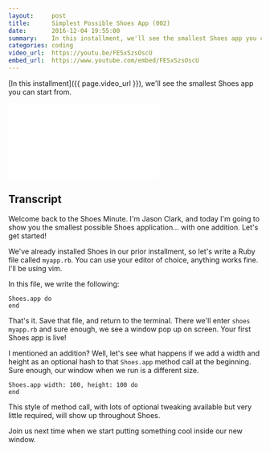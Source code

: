 ```yaml
---
layout:     post
title:      Simplest Possible Shoes App (002)
date:       2016-12-04 19:55:00
summary:    In this installment, we'll see the smallest Shoes app you can start from.
categories: coding
video_url:  https://youtu.be/FESxSzsOscU
embed_url:  https://www.youtube.com/embed/FESxSzsOscU
---
```


[In this installment]({{ page.video_url }}), we'll see the smallest Shoes app you can start from.

<div class="video_container">
  <iframe src="{{ page.embed_url }}" frameborder="0" allowfullscreen></iframe>
</div>

## Transcript

Welcome back to the Shoes Minute. I'm Jason Clark, and today I'm going to show you the smallest possible Shoes application... with one addition. Let's get started!

We've already installed Shoes in our prior installment, so let's write a Ruby file called `myapp.rb`. You can use your editor of choice, anything works fine. I'll be using vim.

In this file, we write the following:

```
Shoes.app do
end
```

That's it. Save that file, and return to the terminal. There we'll enter `shoes myapp.rb` and sure enough, we see a window pop up on screen. Your first Shoes app is live!

I mentioned an addition? Well, let's see what happens if we add a width and height as an optional hash to that `Shoes.app` method call at the beginning. Sure enough, our window when we run is a different size.

```
Shoes.app width: 100, height: 100 do
end
```

This style of method call, with lots of optional tweaking available but very little required, will show up throughout Shoes.

Join us next time when we start putting something cool inside our new window.
